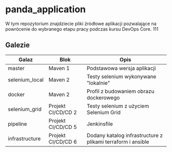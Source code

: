 # panda_application
W tym repozytorium znajdziecie pliki źródłowe aplikacji pozwalające na powrócenie do wybranego etapu pracy podczas kursu DevOps Core.
111
## Galezie 

|Galaz  | Blok  | Opis  | 
|---|---|---|
| master | Maven 1 | Podstawowa wersja aplikacji |
| selenium_local | Maven 2 | Testy selenium wykonywane "lokalnie" |
| docker | Maven 2 | Profil z budowaniem obrazu dockerowego |
| selenium_grid  | Projekt CI/CD/CD 2   | Testy selenium z użyciem Selenium Grid |
| pipeline | Projekt CI/CD/CD 5 | Jenkinsfile |
| infrastructure | Projekt CI/CD/CD 6 | Dodany katalog infrastructure z plikami terraform i ansible| Końcowa wersja projektu | 